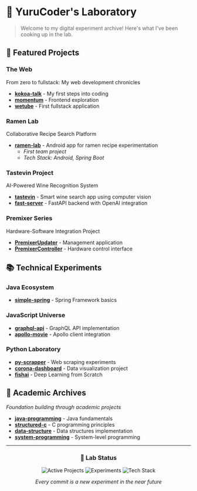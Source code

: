 # 🧪 YuruCoder's Laboratory

> Welcome to my digital experiment archive! Here's what I've been cooking up in the lab.

## 🚀 Featured Projects

### The Web

From zero to fullstack: My web development chronicles

- [**kokoa-talk**](https://github.com/YuruCoder/kokoa-talk) - My first steps into coding
- [**momentum**](https://github.com/YuruCoder/momentum) - Frontend exploration
- [**wetube**](https://github.com/YuruCoder/wetube) - First fullstack application

### Ramen Lab

Collaborative Recipe Search Platform

- [**ramen-lab**](https://github.com/YuruCoder/ramen-lab) - Android app for ramen recipe experimentation
  - _First team project_
  - _Tech Stack: Android, Spring Boot_

### Tastevin Project

AI-Powered Wine Recognition System

- [**tastevin**](https://github.com/YuruCoder/tastevin) - Smart wine search app using computer vision
- [**fast-server**](https://github.com/YuruCoder/fast-server) - FastAPI backend with OpenAI integration

### Premixer Series

Hardware-Software Integration Project

- [**PremixerUpdater**](https://github.com/YuruCoder/PremixerUpdater) - Management application
- [**PremixerController**](https://github.com/YuruCoder/PremixerController) - Hardware control interface

## 📚 Technical Experiments

### Java Ecosystem

- [**simple-spring**](https://github.com/YuruCoder/simple-spring) - Spring Framework basics

### JavaScript Universe

- [**graphql-api**](https://github.com/YuruCoder/graphql-api) - GraphQL API implementation
- [**apollo-movie**](https://github.com/YuruCoder/apollo-movie) - Apollo client integration

### Python Laboratory

- [**py-scrapper**](https://github.com/YuruCoder/py-scrapper) - Web scraping experiments
- [**corona-dashboard**](https://github.com/YuruCoder/corona-dashboard) - Data visualization project
- [**fishai**](https://github.com/YuruCoder/fishai) - Deep Learning from Scratch

## 📖 Academic Archives

_Foundation building through academic projects_

- [**java-programming**](https://github.com/YuruCoder/java-programming) - Java fundamentals
- [**structured-c**](https://github.com/YuruCoder/structured-c) - C programming principles
- [**data-structure**](https://github.com/YuruCoder/data-structure) - Data structures implementation
- [**system-programming**](https://github.com/YuruCoder/system-programming) - System-level programming

---

<div align="center">

### 🔬 Lab Status

![Active Projects](https://img.shields.io/badge/Active_Projects-4-success)
![Experiments](https://img.shields.io/badge/Experiments-10+-blue)
![Tech Stack](https://img.shields.io/badge/Tech_Stack-Diverse-orange)

_Every commit is a new experiment in the near future_

</div>
